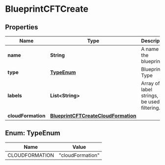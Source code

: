 

# BlueprintCFTCreate

## Properties

Name | Type | Description | Notes
------------ | ------------- | ------------- | -------------
**name** | **String** | A name for the blueprint | 
**type** | [**TypeEnum**](#TypeEnum) | Blueprint Type | 
**labels** | **List&lt;String&gt;** | Array of label strings, can be used for filtering. |  [optional]
**cloudFormation** | [**BlueprintCFTCreateCloudFormation**](BlueprintCFTCreateCloudFormation.md) |  | 



## Enum: TypeEnum

Name | Value
---- | -----
CLOUDFORMATION | &quot;cloudFormation&quot;



